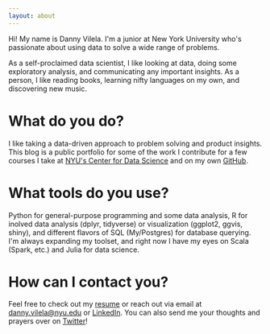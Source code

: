 ```yaml
---
layout: about
---
```


Hi! My name is Danny Vilela. I'm a junior at New York University who's passionate about using data to solve a wide range of problems.

As a self-proclaimed data scientist, I like looking at data, doing some exploratory analysis, and communicating any important insights. As a person, I like reading books, learning nifty languages on my own, and discovering new music.

# What do you do?
I like taking a data-driven approach to problem solving and product insights. This blog is a public portfolio for some of the work I contribute for a few courses I take at [NYU's Center for Data Science](http://cds.nyu.edu/) and on my own [GitHub](https://github.com/dataframing).

# What tools do you use?
Python for general-purpose programming and some data analysis, R for inolved data analysis (dplyr, tidyverse) or visualization (ggplot2, ggvis, shiny), and different flavors of SQL (My/Postgres) for database querying. I'm always expanding my toolset, and right now I have my eyes on Scala (Spark, etc.) and Julia for data science.

# How can I contact you?
Feel free to check out my [resume](http://bit.ly/dataframing-resume) or reach out via email at [danny.vilela@nyu.edu](#) or  [LinkedIn](https://linkedin.com/in/dataframing). You can also send me your thoughts and prayers over on [Twitter](https://twitter.com/dataframing)!
